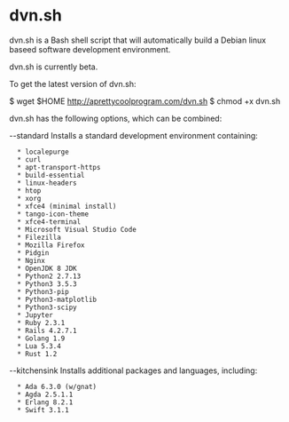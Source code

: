 # dvn.sh

dvn.sh is a Bash shell script that will automatically build a Debian linux baseed software development environment.

dvn.sh is currently beta.

To get the latest version of dvn.sh:

  $ wget $HOME http://aprettycoolprogram.com/dvn.sh
  $ chmod +x dvn.sh
 
 dvn.sh has the following options, which can be combined:
 
  --standard
    Installs a standard development environment containing:
    
      * localepurge
      * curl
      * apt-transport-https
      * build-essential
      * linux-headers
      * htop
      * xorg
      * xfce4 (minimal install)
      * tango-icon-theme
      * xfce4-terminal
      * Microsoft Visual Studio Code
      * Filezilla
      * Mozilla Firefox
      * Pidgin
      * Nginx
      * OpenJDK 8 JDK
      * Python2 2.7.13
      * Python3 3.5.3
      * Python3-pip
      * Python3-matplotlib
      * Python3-scipy
      * Jupyter
      * Ruby 2.3.1
      * Rails 4.2.7.1
      * Golang 1.9
      * Lua 5.3.4
      * Rust 1.2
      
  --kitchensink
    Installs additional packages and languages, including:
    
      * Ada 6.3.0 (w/gnat)
      * Agda 2.5.1.1
      * Erlang 8.2.1
      * Swift 3.1.1
